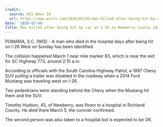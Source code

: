 ```yaml
---
credit:
  source: WIS News 10
  url: https://www.wistv.com/2020/03/05/man-killed-after-being-hit-by-car-i-newberry-county-identified/
date: '2020-03-06'
title: Man killed after being hit by car on I-26 in Newberry County identified
---
```

POMARIA, S.C. (WIS) - A man who died in the hospital days after being hit on I-26 West on Sunday has been identified.

The collision happened March 1 near mile marker 83, which is near the exit for SC Highway 773, around 2:15 a.m.

According to officials with the South Carolina Highway Patrol, a 1997 Chevy SUV pulling a trailer was disabled in the roadway when a 2014 Ford Mustang was traveling west on I-26.

Two pedestrians were standing behind the Chevy when the Mustang hit them and the SUV.

Timothy Hudson, 45, of Newberry, was flown to a hospital in Richland County. He died there March 5, the coroner confirmed.

The second person was also taken to a hospital but is expected to be OK.
